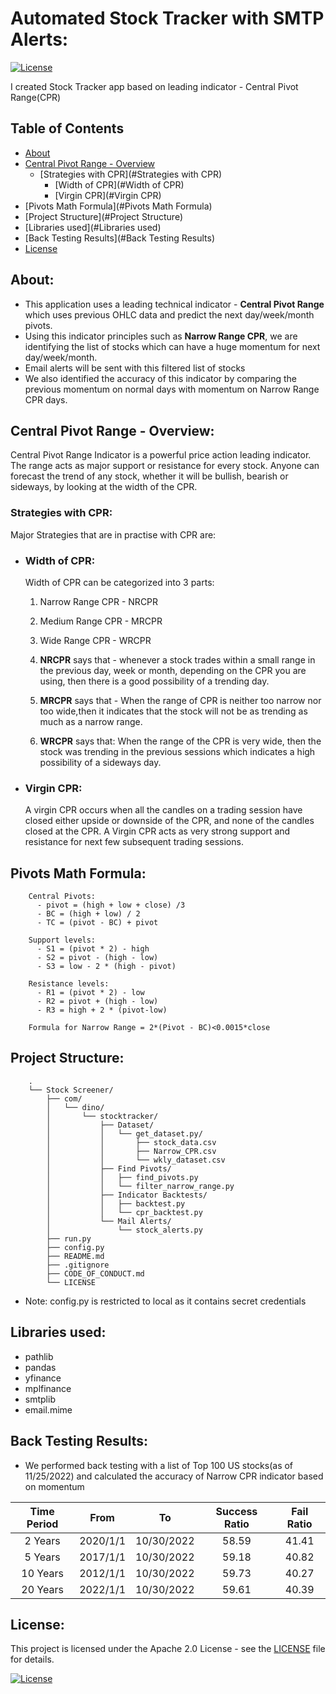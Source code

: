 # Automated Stock Tracker with SMTP Alerts:

[![License](https://img.shields.io/badge/License-Apache_2.0-blue.svg)](https://raw.githubusercontent.com/DineshMv/CPR-based-Stock-Screener-in-Python/master/LICENSE)

I created Stock Tracker app based on leading indicator - Central Pivot Range(CPR)

## Table of Contents

+ [About](#About)
+ [Central Pivot Range - Overview](#about)
	+ [Strategies with CPR](#Strategies with CPR)
		+ [Width of CPR](#Width of CPR)
		+ [Virgin CPR](#Virgin CPR)
+ [Pivots Math Formula](#Pivots Math Formula)
+ [Project Structure](#Project Structure)
+ [Libraries used](#Libraries used)
+ [Back Testing Results](#Back Testing Results)
+ [License](#License)

## About: <a name = "About"></a>

- This application uses a leading technical indicator - **Central Pivot Range** which uses previous OHLC data and
  predict the next day/week/month pivots.
- Using this indicator principles such as **Narrow Range CPR**, we are identifying the list of stocks which can have a
  huge momentum for next day/week/month.
- Email alerts will be sent with this filtered list of stocks
- We also identified the accuracy of this indicator by comparing the previous momentum on normal days with momentum on
  Narrow Range CPR days.

## Central Pivot Range - Overview: <a name = "Central Pivot Range - Overview"></a>

Central Pivot Range Indicator is a powerful price action leading indicator. The range acts as major support or
resistance for every stock. Anyone can forecast the trend of any stock, whether it will be bullish, bearish or sideways,
by looking at the width of the CPR.

### Strategies with CPR: <a name = "Strategies with CPR"></a>

Major Strategies that are in practise with CPR are:

- ### Width of CPR: <a name = "Width of CPR"></a>
  Width of CPR can be categorized into 3 parts:
  1. Narrow Range CPR - NRCPR
  2. Medium Range CPR - MRCPR
  3. Wide Range CPR - WRCPR

	1. **NRCPR** says that - whenever a stock trades within a small range in the previous day, week or month, depending
	   on the CPR you are using, then there is a good possibility of a trending day.

	2. **MRCPR** says that - When the range of CPR is neither too narrow nor too wide,then it indicates that the stock
	   will not be as trending as much as a narrow range.

	3. **WRCPR** says that: When the range of the CPR is very wide, then the stock was trending in the previous sessions
	   which indicates a high possibility of a sideways day.

- ### Virgin CPR: <a name = "Virgin CPR"></a>
  A virgin CPR occurs when all the candles on a trading session have closed either upside or downside of the CPR, and
  none of the candles closed at the CPR. A Virgin CPR acts as very strong support and resistance for next few subsequent
  trading sessions.

## Pivots Math Formula: <a name = "Pivots Math Formula"></a>

```
	Central Pivots:
	  - pivot = (high + low + close) /3
	  - BC = (high + low) / 2
	  - TC = (pivot - BC) + pivot
	
	Support levels:
	  - S1 = (pivot * 2) - high
	  - S2 = pivot - (high - low)
	  - S3 = low - 2 * (high - pivot)
	
	Resistance levels:
	  - R1 = (pivot * 2) - low
	  - R2 = pivot + (high - low)
	  - R3 = high + 2 * (pivot-low)
	
	Formula for Narrow Range = 2*(Pivot - BC)<0.0015*close
```

## Project Structure:<a name = "Project Structure"></a>

```
	.
	└── Stock Screener/
		├── com/
		│   └── dino/
		│       └── stocktracker/
		│           ├── Dataset/
		│           │   └── get_dataset.py/
		│           │       ├── stock_data.csv
		│           │       ├── Narrow_CPR.csv
		│           │       └── wkly_dataset.csv
		│           ├── Find Pivots/
		│           │   ├── find_pivots.py
		│           │   └── filter_narrow_range.py
		│           ├── Indicator Backtests/
		│           │   ├── backtest.py
		│           │   └── cpr_backtest.py
		│           └── Mail Alerts/
		│               └── stock_alerts.py
		├── run.py
		├── config.py
		├── README.md
		├── .gitignore
		├── CODE_OF_CONDUCT.md
		└── LICENSE
```

- Note: config.py is restricted to local as it contains secret credentials

## Libraries used:<a name = "Libraries used"></a>

- pathlib
- pandas
- yfinance
- mplfinance
- smtplib
- email.mime

## Back Testing Results:<a name = "Back Testing Results"></a>

- We performed back testing with a list of Top 100 US stocks(as of 11/25/2022) and calculated the accuracy of Narrow CPR
  indicator based on momentum

| Time Period |   From   |     To     | Success Ratio | Fail Ratio |
|:-----------:|:--------:|:----------:|:-------------:|:----------:|
|   2 Years   | 2020/1/1 | 10/30/2022 |     58.59     |   41.41    |
|   5 Years   | 2017/1/1 | 10/30/2022 |     59.18     |   40.82    |
|  10 Years   | 2012/1/1 | 10/30/2022 |     59.73     |   40.27    |
|  20 Years   | 2022/1/1 | 10/30/2022 |     59.61     |   40.39    |

## License:<a name = "License"></a>

This project is licensed under the Apache 2.0 License - see the [LICENSE](LICENSE) file for details.

[![License](https://img.shields.io/badge/License-Apache_2.0-blue.svg)](https://raw.githubusercontent.com/DineshMv/CPR-based-Stock-Screener-in-Python/master/LICENSE)
